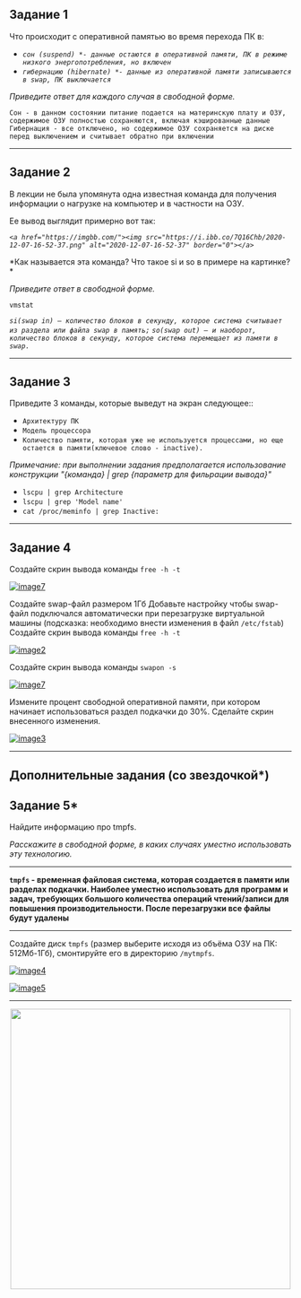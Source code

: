 ## Задание 1

Что происходит с оперативной памятью во время перехода ПК в:

- *`сон (suspend) *- данные остаются в оперативной памяти, ПК в режиме низкого энергопотребления, но включен`*
- *`гибернацию (hibernate) *- данные из оперативной памяти записываются в swap, ПК выключается`*

*Приведите ответ для каждого случая в свободной форме.*

`Сон - в данном состоянии питание подается на материнскую плату и ОЗУ, содержимое ОЗУ полностью сохраняются, включая кэшированные данные
Гибернация - все отключено, но содержимое ОЗУ сохраняется на диске перед выключением и считывает обратно при включении`

---

## Задание 2

В лекции не была упомянута одна известная команда для получения информации о нагрузке на компьютер и в частности  на ОЗУ.

Ее вывод выглядит примерно вот так:

*`<a href="https://imgbb.com/"><img src="https://i.ibb.co/7Q16Chb/2020-12-07-16-52-37.png" alt="2020-12-07-16-52-37" border="0"></a>`*

*Как называется эта команда? Что такое si и so  в примере на картинке? *

*Приведите ответ в свободной форме.*

`vmstat`

*`si(swap in) — количество блоков в секунду, которое система считывает из раздела или файла swap в память;`*
*`so(swap out) — и наоборот, количество блоков в секунду, которое система перемещает из памяти в swap.`*

---

## Задание 3

Приведите 3 команды, которые выведут на экран следующее::

- `Архитектуру ПК`
- `Модель процессора`
- `Количество памяти, которая уже не используется процессами, но еще остается в памяти(ключевое слово - inactive).`

*Примечание: при выполнении задания предполагается использование конструкции "{команда} | grep {параметр для фильрации вывода}"*

- `lscpu | grep Architecture`
- `lscpu | grep 'Model name'`
- `cat /proc/meminfo | grep Inactive:`

---

## Задание 4

Создайте скрин вывода команды `free -h -t`

<a href="https://ibb.co/pbBC8pT"><img src="https://i.ibb.co/Cm3xZFy/image7.png" alt="image7" border="0"></a>

Создайте swap-файл размером 1Гб
Добавьте настройку чтобы swap-файл подключался автоматически при перезагрузке виртуальной машины (подсказка: необходимо внести изменения в файл `/etc/fstab`)
Создайте скрин вывода команды `free -h -t`

<a href="https://ibb.co/9H2by4k"><img src="https://i.ibb.co/m5t9hyV/image2.png" alt="image2" border="0"></a>

Создайте скрин вывода команды  `swapon -s`

<a href="https://ibb.co/pbBC8pT"><img src="https://i.ibb.co/Cm3xZFy/image7.png" alt="image7" border="0"></a>

Измените процент свободной оперативной памяти, при котором начинает использоваться раздел подкачки до 30%. Сделайте скрин внесенного изменения.

<a href="https://ibb.co/2vBxg1X"><img src="https://i.ibb.co/K2HdFpC/image3.png" alt="image3" border="0"></a>

---

## Дополнительные задания (со звездочкой*)

## Задание 5*

Найдите информацию про tmpfs.

*Расскажите в свободной форме, в каких случаях уместно использовать эту технологию.*

---

**`tmpfs` - временная файловая система, которая создается в памяти или разделах подкачки. Наиболее уместно использовать для программ и задач, 
требующих большого количества операций чтений/записи для повышения производительности. После перезагрузки все файлы будут удалены**

---

Создайте диск `tmpfs` (размер выберите исходя из объёма ОЗУ на ПК: 512Мб-1Гб), смонтируйте его в директорию `/mytmpfs`.

<a href="https://ibb.co/gvDgrcB"><img src="https://i.ibb.co/WDcKHRY/image4.png" alt="image4" border="0"></a>

<a href="https://ibb.co/jZg2tY0"><img src="https://i.ibb.co/k6QfZTb/image5.png" alt="image5" border="0"></a>

---

<div id="header" align="center">
  <img src="https://media.giphy.com/media/sciQZVz32NBVC/giphy.gif" width="500"/>
</div>
